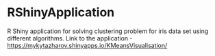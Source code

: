 # RShinyApplication
R Shiny application for solving clustering problem for iris data set using different algorithms.
Link to the application - https://mykytazharov.shinyapps.io/KMeansVisualisation/
